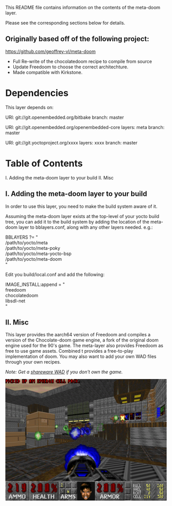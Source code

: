 This README file contains information on the contents of the
meta-doom layer.

Please see the corresponding sections below for details.

## Originally based off of the following project:
https://github.com/geoffrey-vl/meta-doom

- Full Re-write of the chocolatedoom recipe to compile from source
- Update Freedoom to choose the correct architechture.
- Made compatible with Kirkstone.

Dependencies
============

This layer depends on:

  URI: git://git.openembedded.org/bitbake
  branch: master

  URI: git://git.openembedded.org/openembedded-core
  layers: meta
  branch: master

  URI: git://git.yoctoproject.org/xxxx
  layers: xxxx
  branch: master


Table of Contents
=================

  I. Adding the meta-doom layer to your build
 II. Misc


## I. Adding the meta-doom layer to your build

In order to use this layer, you need to make the build system aware of
it.

Assuming the meta-doom layer exists at the top-level of your
yocto build tree, you can add it to the build system by adding the
location of the meta-doom layer to bblayers.conf, along with any
other layers needed. e.g.:

  BBLAYERS ?= " \
    /path/to/yocto/meta \
    /path/to/yocto/meta-poky \
    /path/to/yocto/meta-yocto-bsp \
    /path/to/yocto/meta-doom \
    "

Edit you build/local.conf and add the following:

  IMAGE_INSTALL:append = " \
    freedoom \
    chocolatedoom \
    libsdl-net \
  "

## II. Misc

This layer provides the aarch64 version of Freedoom and compiles a version of the Chocolate-doom game engine, a fork of the original doom engine used for the 90's game. The meta-layer also provides Freedoom as free to use game assets. Combined t provides a free-to-play implementation of doom. You may also want to add your own WAD files through your own recipes.

*Note: Get a [shareware WAD](http://www.pc-freak.net/files/doom-wad-files/Doom1.WAD) if you don't own the game.*

![Freedoom Screenshot](freedoom.png)
